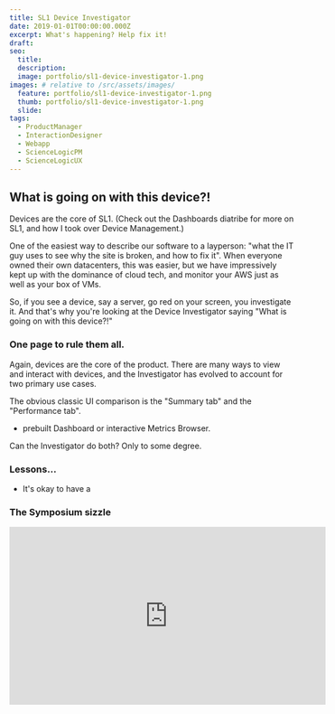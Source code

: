 ```yaml
---
title: SL1 Device Investigator
date: 2019-01-01T00:00:00.000Z
excerpt: What's happening? Help fix it!
draft:
seo:
  title:
  description:
  image: portfolio/sl1-device-investigator-1.png
images: # relative to /src/assets/images/
  feature: portfolio/sl1-device-investigator-1.png
  thumb: portfolio/sl1-device-investigator-1.png
  slide:
tags:
  - ProductManager
  - InteractionDesigner
  - Webapp
  - ScienceLogicPM
  - ScienceLogicUX
---
```


## What is going on with this device?!

Devices are the core of SL1. (Check out the Dashboards diatribe for more on SL1, and how I took over Device Management.)

One of the easiest way to describe our software to a layperson: "what the IT guy uses to see why the site is broken, and how to fix it". When everyone owned their own datacenters, this was easier, but we have impressively kept up with the dominance of cloud tech, and monitor your AWS just as well as your box of VMs.

So, if you see a device, say a server, go red on your screen, you investigate it. And that's why you're looking at the Device Investigator saying "What is going on with this device?!"

### One page to rule them all.

Again, devices are the core of the product. There are many ways to view and interact with devices, and the Investigator has evolved to account for two primary use cases.

The obvious classic UI comparison is the "Summary tab" and the "Performance tab".

- prebuilt Dashboard or interactive Metrics Browser.

Can the Investigator do both? Only to some degree.

### Lessons...

- It's okay to have a

### The Symposium sizzle

<!-- {% youtube "9445EyapbYc", "SL1 Device Investigator at Symposium" %} -->

<iframe width="560" height="315" src="https://www.youtube.com/embed/9445EyapbYc" title="YouTube video player" frameborder="0" allow="accelerometer; autoplay; clipboard-write; encrypted-media; gyroscope; picture-in-picture" allowfullscreen></iframe>
